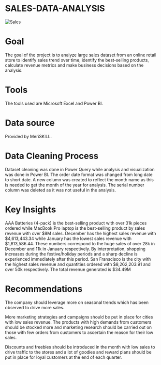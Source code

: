 # SALES-DATA-ANALYSIS

![Sales](https://github.com/DollarDKJ/SALES-DATA-ANALYSIS/assets/81152387/c09a5a6c-9387-4439-9e45-f9bb0df710b9)

# Goal
The goal of the project is to analyze large sales dataset from an online retail store to identify sales trend over time, identify the best-selling products, calculate revenue metrics and make business decisions based on the analysis.

# Tools
The tools used are Microsoft Excel and Power BI.

# Data source
Provided by MeriSKILL.

# Data Cleaning Process
Dataset cleaning was done in Power Query while analysis and visualization was done in Power BI. The order date format was changed from long date to short date. A new column was created to reflect the month name as this is needed to get the month of the year for analysis. The serial number column was deleted as it was not useful in the analysis.

# Key Insights
AAA Batteries (4-pack) is the best-selling product with over 31k pieces ordered while MacBook Pro laptop is the best-selling product by sales revenue with over $8M sales.
December has the highest sales revenue with $4,613,443.34 while January has the lowest sales revenue with $1,813,586.44. These numbers correspond to the huge sales of over 28k in December and 11k in January respectively. By interpretation, shopping increases during the festive/holiday periods and a sharp decline is experienced immediately after this period.
San Franscisco is the city with the highest sales revenue and quantities ordered with $8,262,203.91 and over 50k respectively.
The total revenue generated is $34.49M

# Recommendations
The company should leverage more on seasonal trends which has been observed to drive more sales.

More marketing strategies and campaigns should be put in place for cities with low sales revenue. The products with high demands from customers should be stocked more and marketing research should be carried out on those with few orders from customers to ascertain the reason for their low sales.

Discounts and freebies should be introduced in the month with low sales to drive traffic to the stores and a lot of goodies and reward plans should be put in place for loyal customers at the end of each quarter.
